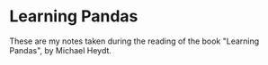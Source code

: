 # Learning Pandas

These are my notes taken during the reading of the book "Learning Pandas", by Michael Heydt. 
